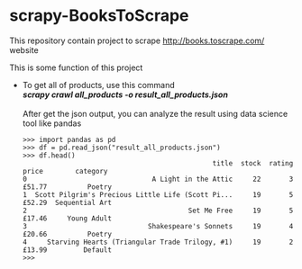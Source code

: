 # scrapy-BooksToScrape
This repository contain project to scrape http://books.toscrape.com/ website

This is some function of this project
<ul>
  <li>
    To get all of products, use this command<br>
    <b><i>scrapy crawl all_products -o result_all_products.json</i></b>
    <br><br>
    After get the json output, you can analyze the result using data science tool like pandas   
 
    >>> import pandas as pd
    >>> df = pd.read_json("result_all_products.json")
    >>> df.head()
                                                   title  stock  rating   price        category
    0                               A Light in the Attic     22       3  £51.77          Poetry
    1  Scott Pilgrim's Precious Little Life (Scott Pi...     19       5  £52.29  Sequential Art
    2                                        Set Me Free     19       5  £17.46     Young Adult
    3                              Shakespeare's Sonnets     19       4  £20.66          Poetry
    4     Starving Hearts (Triangular Trade Trilogy, #1)     19       2  £13.99         Default
    >>> 

    
  </li>
  
</ul>

